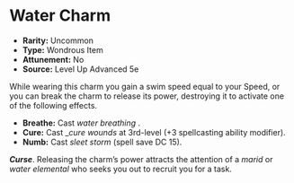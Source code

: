 # Water Charm

- **Rarity:** Uncommon
- **Type:** Wondrous Item
- **Attunement:** No
- **Source:** Level Up Advanced 5e

While wearing this charm you gain a swim speed equal to your Speed, or you can break the charm to release its power, destroying it to activate one of the following effects.

* **Breathe:** Cast _water breathing_ .
* **Cure:** Cast __cure wounds_ at 3rd-level (+3 spellcasting ability modifier).
* **Numb:** Cast _sleet storm_  (spell save DC 15).

**_Curse_**. Releasing the charm’s power attracts the attention of a _marid_  or _water elemental_  who seeks you out to recruit you for a task.
